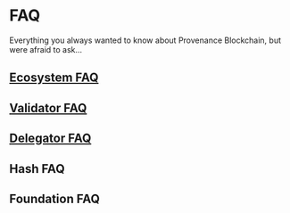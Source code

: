 # FAQ

Everything you always wanted to know about Provenance Blockchain, but were afraid to ask…

## [Ecosystem FAQ](ecosystem-faq.md)

## [Validator FAQ](validator-faq.md)

## [Delegator FAQ](delegator-faq.md)

## Hash FAQ

## Foundation FAQ

##
